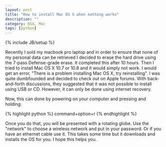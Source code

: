 ```yaml
---
layout: post
title: "How to install Mac OS X when nothing works"
description: ""
category: OSX, Mac
tags: [python]
---
```

{% include JB/setup %}

Recently I sold my macbook pro laptop and in order to ensure that none of my personal data can be retrieved I decided to erase the hard drive using the 7-pass Defense-grade erase. It completed this after 10 hours. Then I tried to install Mac OS X 10.7 or 10.8 and it would simply not work. I would get an error, "There is a problem installing Mac OS X, try reinstalling". I was quite dumbfounded and decided to check out on Apple forums. With back-and-forth discussions, they suggested that it was not possible to install using USB or CD. However, it can only be done using internet recovery. 

Now, this can done by powering on your computer and pressing and holding: 

{% highlight python %}
	command+option+r 
{% endhighlight %}

Once you do that, you will be presented with a rotating globe. Use the "network" to choose a wireless network and put in your password. Or if you have an ethernet cable use it. This takes some time but it downloads and installs the OS for you. I hope this helps you. 